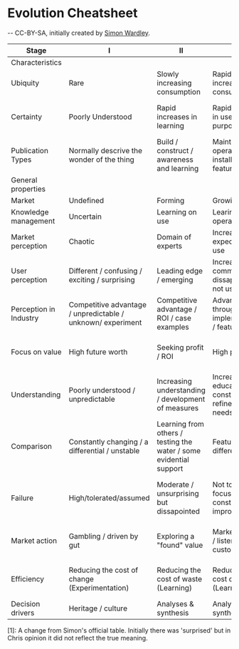 # Evolution Cheatsheet
--
CC-BY-SA, initially created by [Simon Wardley](https://blog.gardeviance.org/2016/04/whats-in-wardley-map-and-need-for-cheat.html).





| Stage | I | II | III | IV |
|---|---|---|---|---|
| Characteristics
|Ubiquity|Rare|Slowly increasing consumption|Rapidly increasing consumption|Widespread and stabilising|
|Certainty|Poorly Understood|Rapid increases in learning|Rapid increases in use/fit for purpose|Commonly understood in terms of use|
|Publication Types|Normally descrive the wonder of the thing|Build / construct / awareness and learning|Maintenance / operations / installation / features|Focused on Use|
| General properties
|Market|Undefined|Forming|Growing|Mature|
|Knowledge management|Uncertain|Learning on use|Learing on operation| Known / accepted|
|Market perception|Chaotic|Domain of experts|Increasing expectation of use| Ordered / trivial |
|User perception|Different / confusing / exciting / surprising | Leading edge / emerging | Increasingly common, dissapointed if not used | Standard / expected |
|Perception in Industry| Competitive advantage / unpredictable / unknown/ experiment | Competitive advantage / ROI / case examples | Advantage through implementation / features | Cost of doing business |
|Focus on value|  High future worth | Seeking profit / ROI | High profitability | High volume / reducing margin |
|Understanding|  Poorly understood / unpredictable | Increasing understanding / development of measures | Increasing education / constant refinement of needs/measures | Believed to be well defined / stable / measurable |
|Comparison|Constantly changing / a differential / unstable |Learning from others / testing the water / some evidential support | Feature difference | Essential / operational advantage |
|Failure|High/tolerated/assumed | Moderate / unsurprising but dissapointed| Not tolerated/ focus on constant improvement | Operational efficiency and shocked[1] by failure |
|Market action| Gambling / driven by gut | Exploring a "found" value | Market analysis / listening to customers | Metric driven / build what is needed |
|Efficiency| Reducing the cost of change (Experimentation) | Reducing the cost of waste (Learning) | Reducing the cost of waste (Learning) | Reducing cost of deviation (Volume) |
|Decision drivers| Heritage / culture | Analyses & synthesis | Analyses & synthesis | Previous experience 





[1]: A change from Simon's official table. Initially there was 'surprised' but in Chris opinion it did not reflect the true meaning. 